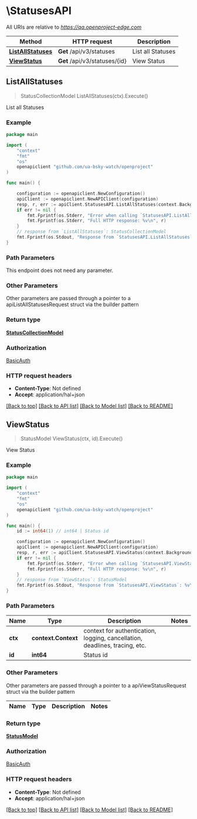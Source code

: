 # \StatusesAPI

All URIs are relative to *https://qa.openproject-edge.com*

Method | HTTP request | Description
------------- | ------------- | -------------
[**ListAllStatuses**](StatusesAPI.md#ListAllStatuses) | **Get** /api/v3/statuses | List all Statuses
[**ViewStatus**](StatusesAPI.md#ViewStatus) | **Get** /api/v3/statuses/{id} | View Status



## ListAllStatuses

> StatusCollectionModel ListAllStatuses(ctx).Execute()

List all Statuses



### Example

```go
package main

import (
	"context"
	"fmt"
	"os"
	openapiclient "github.com/ua-bsky-watch/openproject"
)

func main() {

	configuration := openapiclient.NewConfiguration()
	apiClient := openapiclient.NewAPIClient(configuration)
	resp, r, err := apiClient.StatusesAPI.ListAllStatuses(context.Background()).Execute()
	if err != nil {
		fmt.Fprintf(os.Stderr, "Error when calling `StatusesAPI.ListAllStatuses``: %v\n", err)
		fmt.Fprintf(os.Stderr, "Full HTTP response: %v\n", r)
	}
	// response from `ListAllStatuses`: StatusCollectionModel
	fmt.Fprintf(os.Stdout, "Response from `StatusesAPI.ListAllStatuses`: %v\n", resp)
}
```

### Path Parameters

This endpoint does not need any parameter.

### Other Parameters

Other parameters are passed through a pointer to a apiListAllStatusesRequest struct via the builder pattern


### Return type

[**StatusCollectionModel**](StatusCollectionModel.md)

### Authorization

[BasicAuth](../README.md#BasicAuth)

### HTTP request headers

- **Content-Type**: Not defined
- **Accept**: application/hal+json

[[Back to top]](#) [[Back to API list]](../README.md#documentation-for-api-endpoints)
[[Back to Model list]](../README.md#documentation-for-models)
[[Back to README]](../README.md)


## ViewStatus

> StatusModel ViewStatus(ctx, id).Execute()

View Status



### Example

```go
package main

import (
	"context"
	"fmt"
	"os"
	openapiclient "github.com/ua-bsky-watch/openproject"
)

func main() {
	id := int64(1) // int64 | Status id

	configuration := openapiclient.NewConfiguration()
	apiClient := openapiclient.NewAPIClient(configuration)
	resp, r, err := apiClient.StatusesAPI.ViewStatus(context.Background(), id).Execute()
	if err != nil {
		fmt.Fprintf(os.Stderr, "Error when calling `StatusesAPI.ViewStatus``: %v\n", err)
		fmt.Fprintf(os.Stderr, "Full HTTP response: %v\n", r)
	}
	// response from `ViewStatus`: StatusModel
	fmt.Fprintf(os.Stdout, "Response from `StatusesAPI.ViewStatus`: %v\n", resp)
}
```

### Path Parameters


Name | Type | Description  | Notes
------------- | ------------- | ------------- | -------------
**ctx** | **context.Context** | context for authentication, logging, cancellation, deadlines, tracing, etc.
**id** | **int64** | Status id | 

### Other Parameters

Other parameters are passed through a pointer to a apiViewStatusRequest struct via the builder pattern


Name | Type | Description  | Notes
------------- | ------------- | ------------- | -------------


### Return type

[**StatusModel**](StatusModel.md)

### Authorization

[BasicAuth](../README.md#BasicAuth)

### HTTP request headers

- **Content-Type**: Not defined
- **Accept**: application/hal+json

[[Back to top]](#) [[Back to API list]](../README.md#documentation-for-api-endpoints)
[[Back to Model list]](../README.md#documentation-for-models)
[[Back to README]](../README.md)

